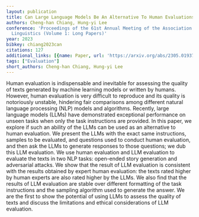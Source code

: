 ```yaml
---
layout: publication
title: Can Large Language Models Be An Alternative To Human Evaluations?
authors: Cheng-han Chiang, Hung-yi Lee
conference: 'Proceedings of the 61st Annual Meeting of the Association for Computational
  Linguistics (Volume 1: Long Papers)'
year: 2023
bibkey: chiang2023can
citations: 127
additional_links: [{name: Paper, url: 'https://arxiv.org/abs/2305.01937'}]
tags: ["Evaluation"]
short_authors: Cheng-han Chiang, Hung-yi Lee
---
```

Human evaluation is indispensable and inevitable for assessing the quality of
texts generated by machine learning models or written by humans. However, human
evaluation is very difficult to reproduce and its quality is notoriously
unstable, hindering fair comparisons among different natural language
processing (NLP) models and algorithms. Recently, large language models (LLMs)
have demonstrated exceptional performance on unseen tasks when only the task
instructions are provided. In this paper, we explore if such an ability of the
LLMs can be used as an alternative to human evaluation. We present the LLMs
with the exact same instructions, samples to be evaluated, and questions used
to conduct human evaluation, and then ask the LLMs to generate responses to
those questions; we dub this LLM evaluation. We use human evaluation and LLM
evaluation to evaluate the texts in two NLP tasks: open-ended story generation
and adversarial attacks. We show that the result of LLM evaluation is
consistent with the results obtained by expert human evaluation: the texts
rated higher by human experts are also rated higher by the LLMs. We also find
that the results of LLM evaluation are stable over different formatting of the
task instructions and the sampling algorithm used to generate the answer. We
are the first to show the potential of using LLMs to assess the quality of
texts and discuss the limitations and ethical considerations of LLM evaluation.